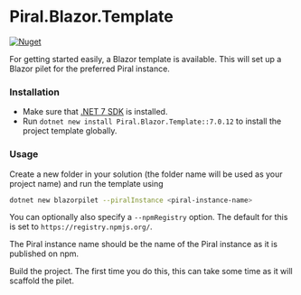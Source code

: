 # Piral.Blazor.Template

[![Nuget](https://img.shields.io/badge/nuget-v7.0.12-blue)](https://www.nuget.org/packages/Piral.Blazor.Template/7.0.12)

For getting started easily, a Blazor template is available. This will set up a Blazor pilet for the preferred Piral instance.

### Installation

- Make sure that [.NET 7 SDK](https://dotnet.microsoft.com/download/dotnet/7.0) is installed.
- Run `dotnet new install Piral.Blazor.Template::7.0.12` to install the project template globally.

### Usage

Create a new folder in your solution (the folder name will be used as your project name) and run the template using

```sh
dotnet new blazorpilet --piralInstance <piral-instance-name>
```

You can optionally also specify a `--npmRegistry` option. The default for this is set to `https://registry.npmjs.org/`.

The Piral instance name should be the name of the Piral instance as it is published on npm.

Build the project. The first time you do this, this can take some time as it will scaffold the pilet.
